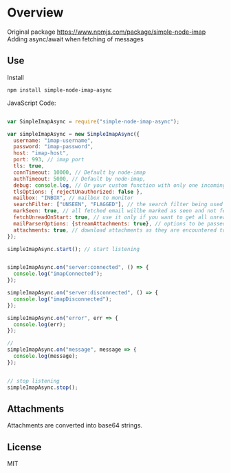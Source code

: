 # Overview

Original package https://www.npmjs.com/package/simple-node-imap
Adding async/await when fetching of messages

## Use

Install

`npm install simple-node-imap-async`


JavaScript Code:


```javascript

var SimpleImapAsync = require("simple-node-imap-async");

var simpleImapAsync = new SimpleImapAsync({
  username: "imap-username",
  password: "imap-password",
  host: "imap-host",
  port: 993, // imap port
  tls: true,
  connTimeout: 10000, // Default by node-imap
  authTimeout: 5000, // Default by node-imap,
  debug: console.log, // Or your custom function with only one incoming argument. Default: null
  tlsOptions: { rejectUnauthorized: false },
  mailbox: "INBOX", // mailbox to monitor
  searchFilter: ["UNSEEN", "FLAGGED"], // the search filter being used after an IDLE notification has been retrieved
  markSeen: true, // all fetched email willbe marked as seen and not fetched next time
  fetchUnreadOnStart: true, // use it only if you want to get all unread email on lib start. Default is `false`,
  mailParserOptions: {streamAttachments: true}, // options to be passed to mailParser lib.
  attachments: true, // download attachments as they are encountered to the project directory
});

simpleImapAsync.start(); // start listening


simpleImapAsync.on("server:connected", () => {
  console.log("imapConnected");
});

simpleImapAsync.on("server:disconnected", () => {
  console.log("imapDisconnected");
});

simpleImapAsync.on("error", err => {
  console.log(err);
});

//
simpleImapAsync.on("message", message => {
  console.log(message);
});


// stop listening
simpleImapAsync.stop();

```

## Attachments

Attachments are converted into base64 strings.

## License

MIT